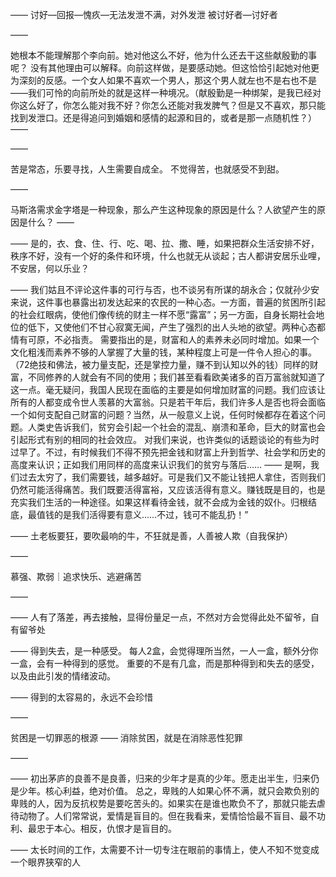——
讨好—回报—愧疚—无法发泄不满，对外发泄
被讨好者—讨好者

——

她根本不能理解那个李向前。她对他这么不好，他为什么还去干这些献殷勤的事呢？
没有其他理由可以解释。向前这样做，是要感动她。但这恰恰引起她对他更为深刻的反感。一个女人如果不喜欢一个男人，那这个男人就左也不是右也不是——我们可怜的向前所处的就是这样一种境况。（献殷勤是一种绑架，是我已经对你这么好了，你怎么能对我不好？你怎么还能对我发脾气？但是又不喜欢，那只能找到发泄口。还是得追问到婚姻和感情的起源和目的，或者是那一点随机性？）
——

——

苦是常态，乐要寻找，人生需要自成全。
不觉得苦，也就感受不到甜。

——

马斯洛需求金字塔是一种现象，那么产生这种现象的原因是什么？人欲望产生的原因是什么？
——

——
是的，衣、食、住、行、吃、喝、拉、撒、睡，如果把群众生活安排不好，秩序不好，没有一个好的条件和环境，什么也就无从谈起；古人都讲安居乐业哩，不安居，何以乐业？

——
我们姑且不评论这件事的可行与否，也不谈另有所谋的胡永合；仅就孙少安来说，这件事也暴露出初发达起来的农民的一种心态。一方面，普遍的贫困所引起的社会红眼病，使他们像传统的财主一样不愿“露富”；另一方面，自身长期社会地位的低下，又使他们不甘心寂寞无闻，产生了强烈的出人头地的欲望。两种心态都情有可原，不必指责。
需要指出的是，财富和人的素养未必同时增加。如果一个文化粗浅而素养不够的人掌握了大量的钱，某种程度上可是一件令人担心的事。（72绝技和佛法，被力量支配，还是掌控力量，赚不到认知以外的钱）同样的财富，不同修养的人就会有不同的使用；我们甚至看看欧美诸多的百万富翁就知道了这一点。毫无疑问，我国人民现在面临的主要是如何增加财富的问题。我们应该让所有的人都变成令世人羡慕的大富翁。只是若干年后，我们许多人是否也将会面临一个如何支配自己财富的问题？当然，从一般意义上说，任何时候都存在着这个问题。人类史告诉我们，贫穷会引起一个社会的混乱、崩溃和革命，巨大的财富也会引起形式有别的相同的社会效应。
对我们来说，也许类似的话题谈论的有些为时过早了。不过，有时候我们不得不预先把金钱和财富上升到哲学、社会学和历史的高度来认识；正如我们用同样的高度来认识我们的贫穷与落后……
——
是啊，我们过去太穷了，我们需要钱，越多越好。可是我们又不能让钱把人拿住，否则我们仍然可能活得痛苦。我们既要活得富裕，又应该活得有意义。赚钱既是目的，也是充实我们生活的一种途径。如果这样看待金钱，就不会成为金钱的奴仆。归根结底，最值钱的是我们活得要有意义……不过，钱可不能乱扔！”

——
土老板要狂，要吹最响的牛，不狂就是善，人善被人欺（自我保护）

——

慕强、欺弱｜追求快乐、逃避痛苦

——

——
人有了落差，再去接触，显得份量足一点，不然对方会觉得此处不留爷，自有留爷处

——
得到失去，是一种感受。
每人2盒，会觉得理所当然，一人一盒，额外分你一盒，会有一种得到的感觉。
重要的不是有几盒，而是那种得到和失去的感受，以及由此引发的情绪波动。

——
得到的太容易的，永远不会珍惜

——

贫困是一切罪恶的根源 —— 消除贫困，就是在消除恶性犯罪

——

——
初出茅庐的良善不是良善，归来的少年才是真的少年。愿走出半生，归来仍是少年。核心利益，绝对价值。
总之，卑贱的人如果心怀不满，就只会欺负别的卑贱的人，因为反抗权势是要吃苦头的。如果实在是谁也欺负不了，那就只能去虐待动物了。人们常常说，爱情是盲目的。但在我看来，爱情恰恰最不盲目、最不功利、最忠于本心。相反，仇恨才是盲目的。

——
太长时间的工作，太需要不计一切专注在眼前的事情上，使人不知不觉变成一个眼界狭窄的人
